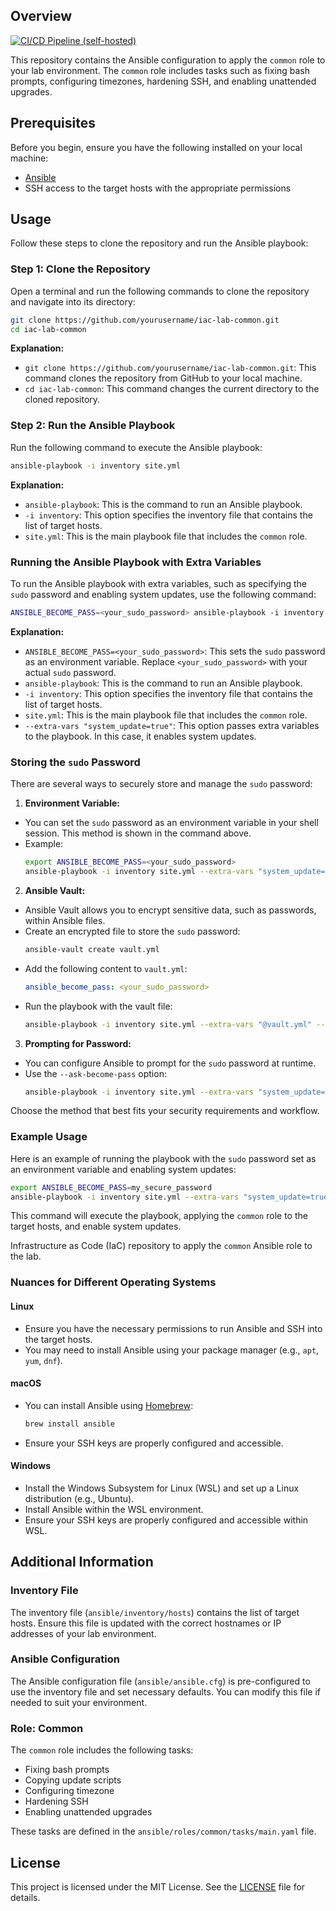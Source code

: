 ## Overview

[![CI/CD Pipeline (self-hosted)](https://github.com/codemonkey-science/iac-lab-common/actions/workflows/ci.yaml/badge.svg)](https://github.com/codemonkey-science/iac-lab-common/actions/workflows/ci.yaml)

This repository contains the Ansible configuration to apply the `common` role to your lab environment. The `common` role includes tasks such as fixing bash prompts, configuring timezones, hardening SSH, and enabling unattended upgrades.

## Prerequisites

Before you begin, ensure you have the following installed on your local machine:
- [Ansible](https://docs.ansible.com/ansible/latest/installation_guide/intro_installation.html)
- SSH access to the target hosts with the appropriate permissions

## Usage

Follow these steps to clone the repository and run the Ansible playbook:

### Step 1: Clone the Repository

Open a terminal and run the following commands to clone the repository and navigate into its directory:

```sh
git clone https://github.com/yourusername/iac-lab-common.git
cd iac-lab-common
```

**Explanation:**
- `git clone https://github.com/yourusername/iac-lab-common.git`: This command clones the repository from GitHub to your local machine.
- `cd iac-lab-common`: This command changes the current directory to the cloned repository.

### Step 2: Run the Ansible Playbook

Run the following command to execute the Ansible playbook:

```sh
ansible-playbook -i inventory site.yml
```

**Explanation:**
- `ansible-playbook`: This is the command to run an Ansible playbook.
- `-i inventory`: This option specifies the inventory file that contains the list of target hosts.
- `site.yml`: This is the main playbook file that includes the `common` role.

### Running the Ansible Playbook with Extra Variables

To run the Ansible playbook with extra variables, such as specifying the `sudo` password and enabling system updates, use the following command:

```sh
ANSIBLE_BECOME_PASS=<your_sudo_password> ansible-playbook -i inventory site.yml --extra-vars "system_update=true"
```

**Explanation:**
- `ANSIBLE_BECOME_PASS=<your_sudo_password>`: This sets the `sudo` password as an environment variable. Replace `<your_sudo_password>` with your actual `sudo` password.
- `ansible-playbook`: This is the command to run an Ansible playbook.
- `-i inventory`: This option specifies the inventory file that contains the list of target hosts.
- `site.yml`: This is the main playbook file that includes the `common` role.
- `--extra-vars "system_update=true"`: This option passes extra variables to the playbook. In this case, it enables system updates.

### Storing the `sudo` Password

There are several ways to securely store and manage the `sudo` password:

1. **Environment Variable:**
  - You can set the `sudo` password as an environment variable in your shell session. This method is shown in the command above.
  - Example:
    ```sh
    export ANSIBLE_BECOME_PASS=<your_sudo_password>
    ansible-playbook -i inventory site.yml --extra-vars "system_update=true"
    ```

2. **Ansible Vault:**
  - Ansible Vault allows you to encrypt sensitive data, such as passwords, within Ansible files.
  - Create an encrypted file to store the `sudo` password:
    ```sh
    ansible-vault create vault.yml
    ```
  - Add the following content to `vault.yml`:
    ```yaml
    ansible_become_pass: <your_sudo_password>
    ```
  - Run the playbook with the vault file:
    ```sh
    ansible-playbook -i inventory site.yml --extra-vars "@vault.yml" --ask-vault-pass
    ```

3. **Prompting for Password:**
  - You can configure Ansible to prompt for the `sudo` password at runtime.
  - Use the `--ask-become-pass` option:
    ```sh
    ansible-playbook -i inventory site.yml --extra-vars "system_update=true" --ask-become-pass
    ```

Choose the method that best fits your security requirements and workflow.

### Example Usage

Here is an example of running the playbook with the `sudo` password set as an environment variable and enabling system updates:

```sh
export ANSIBLE_BECOME_PASS=my_secure_password
ansible-playbook -i inventory site.yml --extra-vars "system_update=true"
```

This command will execute the playbook, applying the `common` role to the target hosts, and enable system updates.

Infrastructure as Code (IaC) repository to apply the `common` Ansible role to the lab.

### Nuances for Different Operating Systems

#### Linux

- Ensure you have the necessary permissions to run Ansible and SSH into the target hosts.
- You may need to install Ansible using your package manager (e.g., `apt`, `yum`, `dnf`).

#### macOS

- You can install Ansible using [Homebrew](https://brew.sh/):
  ```sh
  brew install ansible
  ```
- Ensure your SSH keys are properly configured and accessible.

#### Windows

- Install the Windows Subsystem for Linux (WSL) and set up a Linux distribution (e.g., Ubuntu).
- Install Ansible within the WSL environment.
- Ensure your SSH keys are properly configured and accessible within WSL.

## Additional Information

### Inventory File

The inventory file (`ansible/inventory/hosts`) contains the list of target hosts. Ensure this file is updated with the correct hostnames or IP addresses of your lab environment.

### Ansible Configuration

The Ansible configuration file (`ansible/ansible.cfg`) is pre-configured to use the inventory file and set necessary defaults. You can modify this file if needed to suit your environment.

### Role: Common

The `common` role includes the following tasks:
- Fixing bash prompts
- Copying update scripts
- Configuring timezone
- Hardening SSH
- Enabling unattended upgrades

These tasks are defined in the `ansible/roles/common/tasks/main.yaml` file.

## License

This project is licensed under the MIT License. See the [LICENSE](LICENSE) file for details.